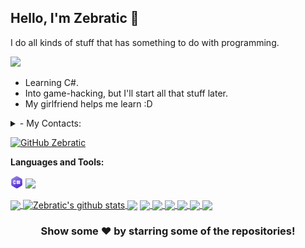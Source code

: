 ## Hello, I'm Zebratic 👋
I do all kinds of stuff that has something to do with programming.

<img src="https://discord.c99.nl/widget/theme-4/813679495508656158.png](https://cdn.discordapp.com/attachments/1154381453795270726/1154547071714599022/pfp.png"/>

- Learning C#.
- Into game-hacking, but I'll start all that stuff later.
- My girlfriend helps me learn :D
<details>
  <summary> - My Contacts:</summary>
  <a href="https://www.youtube.com/@KurxxedLover">Youtube</a><br>
  <a href="https://discord.com/users/769224795727593523">Discord</a><br>
 
</details>

[![GitHub Zebratic](https://img.shields.io/github/followers/zebratic?label=follow&style=social)](https://github.com/zebratic)

**Languages and Tools:**  

<code><img height="20" src="https://raw.githubusercontent.com/github/explore/80688e429a7d4ef2fca1e82350fe8e3517d3494d/topics/csharp/csharp.png"></code>
<code><img height="20" src="https://avatars.githubusercontent.com/u/59276?s=200&v=4"></code> 

<a href="https://github.com/Zebratic">
  <img align="center" src="https://github-readme-stats.vercel.app/api/top-langs/?username=zebratic&theme=dark&hide_langs_below=1" />
</a>
<a href="https://github.com/Zebratic">
 <img align="center" src="https://github-readme-stats.vercel.app/api?username=zebratic&show_icons=true&theme=dark&line_height=27" alt="Zebratic's github stats"/>
</a>

<img align="center" src="snake.svg" />

<a href="https://github.com/Zebratic/UE4Injector">
  <img align="center" src="https://github-readme-stats.vercel.app/api/pin/?username=zebratic&repo=UE4Injector&theme=dark" />
</a>

<a href="https://github.com/Zebratic/C0bW3b">
  <img align="center" src="https://github-readme-stats.vercel.app/api/pin/?username=zebratic&repo=C0bW3b&theme=dark" />
</a>

<a href="https://github.com/Zebratic/CSharpGUI">
  <img align="center" src="https://github-readme-stats.vercel.app/api/pin/?username=zebratic&repo=CSharpGUI&theme=dark" />
</a>

<a href="https://github.com/Zebratic/GHook">
  <img align="center" src="https://github-readme-stats.vercel.app/api/pin/?username=zebratic&repo=GHook&theme=dark" />
</a>

<a href="https://github.com/Zebratic/DuckScript">
  <img align="center" src="https://github-readme-stats.vercel.app/api/pin/?username=zebratic&repo=DuckScript&theme=dark" />
</a>

<a href="https://github.com/Zebratic/AppOnHijacker">
  <img align="center" src="https://github-readme-stats.vercel.app/api/pin/?username=zebratic&repo=AppOnHijacker&theme=dark" />
</a>

<div align="center">

### Show some ❤️ by starring some of the repositories!

</div>
